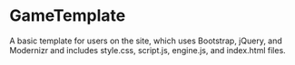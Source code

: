 GameTemplate
============

A basic template for users on the site, which uses Bootstrap, jQuery, and Modernizr and includes style.css, script.js, engine.js, and index.html files.
